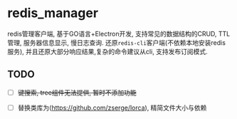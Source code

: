 # redis_manager #
redis管理客户端,  基于GO语言+Electron开发, 支持常见的数据结构的CRUD, TTL管理, 服务器信息显示, 慢日志查询.
还原`redis-cli`客户端(不依赖本地安装redis服务), 并且还原大部分响应结果,复杂的命令建议从cli, 支持发布订阅模式.

## TODO ##
- [ ] ~~键搜索, tree组件无法提供, 暂时不添加功能~~
- [ ] 替换类库为(https://github.com/zserge/lorca), 精简文件大小与依赖

